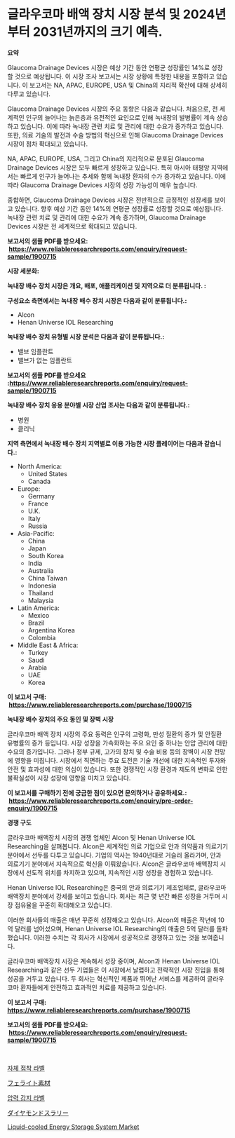 <p><h1>글라우코마 배액 장치 시장 분석 및 2024년부터 2031년까지의 크기 예측.</h1></p><p><strong>요약</strong></p>
<p><p>Glaucoma Drainage Devices 시장은 예상 기간 동안 연평균 성장률인 14%로 성장할 것으로 예상됩니다. 이 시장 조사 보고서는 시장 상황에 특정한 내용을 포함하고 있습니다. 이 보고서는 NA, APAC, EUROPE, USA 및 China의 지리적 확산에 대해 상세히 다루고 있습니다.</p><p>Glaucoma Drainage Devices 시장의 주요 동향은 다음과 같습니다. 처음으로, 전 세계적인 인구의 늘어나는 늙은층과 유전적인 요인으로 인해 녹내장의 발병률이 계속 상승하고 있습니다. 이에 따라 녹내장 관련 치료 및 관리에 대한 수요가 증가하고 있습니다. 또한, 의료 기술의 발전과 수술 방법의 혁신으로 인해 Glaucoma Drainage Devices 시장이 점차 확대되고 있습니다.</p><p>NA, APAC, EUROPE, USA, 그리고 China의 지리적으로 분포된 Glaucoma Drainage Devices 시장은 모두 빠르게 성장하고 있습니다. 특히 아시아 태평양 지역에서는 빠르게 인구가 늘어나는 추세와 함께 녹내장 환자의 수가 증가하고 있습니다. 이에 따라 Glaucoma Drainage Devices 시장의 성장 가능성이 매우 높습니다.</p><p>종합하면, Glaucoma Drainage Devices 시장은 전반적으로 긍정적인 성장세를 보이고 있습니다. 향후 예상 기간 동안 14%의 연평균 성장률로 성장할 것으로 예상됩니다. 녹내장 관련 치료 및 관리에 대한 수요가 계속 증가하며, Glaucoma Drainage Devices 시장은 전 세계적으로 확대되고 있습니다.</p></p>
<p><strong>보고서의 샘플 PDF를 받으세요: &nbsp;<a href="https://www.reliableresearchreports.com/enquiry/request-sample/1900715">https://www.reliableresearchreports.com/enquiry/request-sample/1900715</a></strong></p>
<p><strong>시장 세분화:</strong></p>
<p><strong> 녹내장 배수 장치 시장은 개요, 배포, 애플리케이션 및 지역으로 더 분류됩니다. :</strong></p>
<p><strong>구성요소 측면에서는 녹내장 배수 장치 시장은 다음과 같이 분류됩니다.:</strong></p>
<p><ul><li>Alcon</li><li>Henan Universe IOL Researching</li></ul></p>
<p><strong> 녹내장 배수 장치 유형별 시장 분석은 다음과 같이 분류됩니다.:</strong></p>
<p><ul><li>밸브 임플란트</li><li>밸브가 없는 임플란트</li></ul></p>
<p><strong>보고서의 샘플 PDF를 받으세요 :<a href="https://www.reliableresearchreports.com/enquiry/request-sample/1900715">https://www.reliableresearchreports.com/enquiry/request-sample/1900715</a></strong></p>
<p><strong> 녹내장 배수 장치 응용 분야별 시장 산업 조사는 다음과 같이 분류됩니다.:</strong></p>
<p><ul><li>병원</li><li>클리닉</li></ul></p>
<p><strong>지역 측면에서 녹내장 배수 장치 지역별로 이용 가능한 시장 플레이어는 다음과 같습니다.:</strong></p>
<p><ul>
    <li>
        North America:
        <ul>
            <li>United States</li>
            <li>Canada</li>
        </ul>
    </li>
    <li>
        Europe:
        <ul>
            <li>Germany</li>
            <li>France</li>
            <li>U.K.</li>
            <li>Italy</li>
            <li>Russia</li>
        </ul>
    </li>
    <li>
        Asia-Pacific:
        <ul>
            <li>China</li>
            <li>Japan</li>
            <li>South Korea</li>
            <li>India</li>
            <li>Australia</li>
            <li>China Taiwan</li>
            <li>Indonesia</li>
            <li>Thailand</li>
            <li>Malaysia</li>
        </ul>
    </li>
    <li>
        Latin America:
        <ul>
            <li>Mexico</li>
            <li>Brazil</li>
            <li>Argentina Korea</li>
            <li>Colombia</li>
        </ul>
    </li>
    <li>
        Middle East & Africa:
        <ul>
            <li>Turkey</li>
            <li>Saudi</li>
            <li>Arabia</li>
            <li>UAE</li>
            <li>Korea</li>
        </ul>
    </li>
    </ul></p>
<p><strong>이 보고서 구매: &nbsp;<a href="https://www.reliableresearchreports.com/purchase/1900715">https://www.reliableresearchreports.com/purchase/1900715</a></strong></p>
<p><strong>녹내장 배수 장치의 주요 동인 및 장벽 시장</strong></p>
<p><p>글라우코마 배액 장치 시장의 주요 동력은 인구의 고령화, 만성 질환의 증가 및 안질환 유병률의 증가 등입니다. 시장 성장을 가속화하는 주요 요인 중 하나는 안압 관리에 대한 수요의 증가입니다. 그러나 정부 규제, 고가의 장치 및 수술 비용 등의 장벽이 시장 전망에 영향을 미칩니다. 시장에서 직면하는 주요 도전은 기술 개선에 대한 지속적인 투자와 안전 및 효과성에 대한 의심이 있습니다. 또한 경쟁적인 시장 환경과 제도의 변화로 인한 불확실성이 시장 성장에 영향을 미치고 있습니다.</p></p>
<p><strong>이 보고서를 구매하기 전에 궁금한 점이 있으면 문의하거나 공유하세요.: &nbsp;<a href="https://www.reliableresearchreports.com/enquiry/pre-order-enquiry/1900715">https://www.reliableresearchreports.com/enquiry/pre-order-enquiry/1900715</a></strong></p>
<p><strong>경쟁 구도</strong></p>
<p><p>글라우코마 배액장치 시장의 경쟁 업체인 Alcon 및 Henan Universe IOL Researching을 살펴봅니다. Alcon은 세계적인 의료 기업으로 안과 의약품과 의료기기 분야에서 선두를 다투고 있습니다. 기업의 역사는 1940년대로 거슬러 올라가며, 안과 의료기기 분야에서 지속적으로 혁신을 이뤄왔습니다. Alcon은 글라우코마 배액장치 시장에서 선도적 위치를 차지하고 있으며, 지속적인 시장 성장을 경험하고 있습니다.</p><p>Henan Universe IOL Researching은 중국의 안과 의료기기 제조업체로, 글라우코마 배액장치 분야에서 강세를 보이고 있습니다. 회사는 최근 몇 년간 빠른 성장을 거두며 시장 점유율을 꾸준히 확대해오고 있습니다.</p><p>이러한 회사들의 매출은 매년 꾸준히 성장해오고 있습니다. Alcon의 매출은 작년에 10억 달러를 넘어섰으며, Henan Universe IOL Researching의 매출은 5억 달러를 돌파했습니다. 이러한 수치는 각 회사가 시장에서 성공적으로 경쟁하고 있는 것을 보여줍니다.</p><p>글라우코마 배액장치 시장은 계속해서 성장 중이며, Alcon과 Henan Universe IOL Researching과 같은 선두 기업들은 이 시장에서 날렵하고 전략적인 시장 진입을 통해 성공을 거두고 있습니다. 두 회사는 혁신적인 제품과 뛰어난 서비스를 제공하여 글라우코마 환자들에게 안전하고 효과적인 치료를 제공하고 있습니다.</p></p>
<p><strong>이 보고서 구매: &nbsp; <a href="https://www.reliableresearchreports.com/purchase/1900715">https://www.reliableresearchreports.com/purchase/1900715</a></strong></p>
<p><strong>보고서의 샘플 PDF를 받으세요: &nbsp;<a href="https://www.reliableresearchreports.com/enquiry/request-sample/1900715">https://www.reliableresearchreports.com/enquiry/request-sample/1900715</a></strong><strong></strong></p>
<p>&nbsp;</p>
<p><p><a href="https://github.com/xvz497517413/Market-Research-Report-List-1/blob/main/46915781644.md">자체 접착 라벨</a></p><p><a href="https://medium.com/@shade463/%E3%83%95%E3%82%A7%E3%83%A9%E3%82%A4%E3%83%88%E6%9D%90%E6%96%99%E5%B8%82%E5%A0%B4%E3%81%AE%E5%8B%95%E5%90%91%E3%81%A8%E5%B8%82%E5%A0%B4%E5%88%86%E6%9E%90%E3%81%AF-2024%E5%B9%B4%E3%81%8B%E3%82%892031%E5%B9%B4%E3%81%BE%E3%81%A7%E3%81%AE%E6%9C%9F%E9%96%93%E3%81%AB%E4%BA%88%E6%B8%AC%E3%81%95%E3%82%8C%E3%81%BE%E3%81%99-fb9d46014431?postPublishedType=initial">フェライト素材</a></p><p><a href="https://github.com/vskv4779xr1/Market-Research-Report-List-1/blob/main/94582721645.md">압력 감지 라벨</a></p><p><a href="https://github.com/ksxzwxabcuynh011/Market-Research-Report-List-1/blob/main/20000591982.md">ダイヤモンドスラリー</a></p><p><a href="https://issuu.com/reportprime-2/docs/liquid-cooled-energy-storage-system-market-size-20">Liquid-cooled Energy Storage System Market</a></p></p>